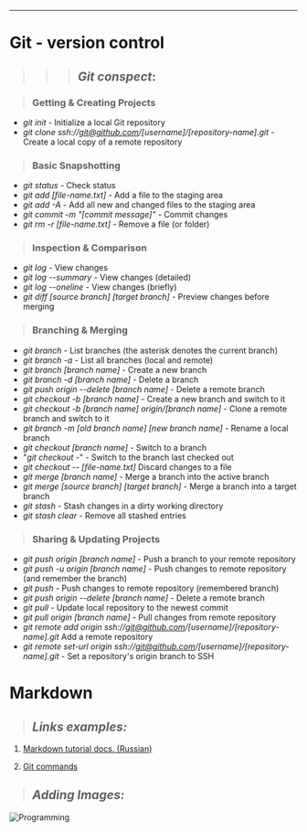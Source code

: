 ___________
# __Git - version control__

>>> ## **_Git conspect_**:

> ### **Getting & Creating Projects**
* *git init* -	Initialize a local Git repository
* *git clone ssh://git@github.com/[username]/[repository-name].git*	- Create a local copy of a remote repository

> ### **Basic Snapshotting**
* *git status* - Check status
* *git add [file-name.txt]* - Add a file to the staging area
* *git add -A* - Add all new and changed files to the staging area
* *git commit -m "[commit message]"* -	Commit changes
* *git rm -r [file-name.txt]* -	Remove a file (or folder)

> ### **Inspection & Comparison**
* *git log*	- View changes
* *git log --summary* -	View changes (detailed)
* *git log --oneline* -	View changes (briefly)
* *git diff [source branch] [target branch]* -	Preview changes before merging

> ### **Branching & Merging**
* *git branch* - List branches (the asterisk denotes the current branch)
* *git branch -a* -	List all branches (local and remote)
* *git branch [branch name]* -	Create a new branch
* *git branch -d [branch name]* - Delete a branch
* *git push origin --delete [branch name]* -	Delete a remote branch
* *git checkout -b [branch name]* -	Create a new branch and switch to it
* *git checkout -b [branch name] origin/[branch name]* -	Clone a remote branch and switch to it
* *git branch -m [old branch name] [new branch name]* -	Rename a local branch
* *git checkout [branch name]* - Switch to a branch
* "*git checkout -*" -	Switch to the branch last checked out
* *git checkout -- [file-name.txt]*	Discard changes to a file
* *git merge [branch name]* -	Merge a branch into the active branch
* *git merge [source branch] [target branch]* -	Merge a branch into a target branch
* *git stash* -	Stash changes in a dirty working directory
* *git stash clear* - Remove all stashed entries

> ### **Sharing & Updating Projects**
* *git push origin [branch name]* -	Push a branch to your remote repository
* *git push -u origin [branch name]* - Push changes to remote repository (and remember the branch)
* *git push* -	Push changes to remote repository (remembered branch)
* *git push origin --delete [branch name]* - Delete a remote branch
* *git pull* - Update local repository to the newest commit
* *git pull origin [branch name]* - Pull changes from remote repository
* *git remote add origin ssh://git@github.com/[username]/[repository-name].git* 	Add a remote repository
* *git remote set-url origin ssh://git@github.com/[username]/[repository-name].git* - Set a repository's origin branch to SSH


# __Markdown__

>## __*Links examples:*__

1. [Markdown tutorial docs. (Russian)](https://gist.github.com/Jekins/2bf2d0638163f1294637#Links)


2. [Git commands](https://github.com/joshnh/Git-Commands)


>## __*Adding Images:*__

![Programming](programmer.jpeg)

